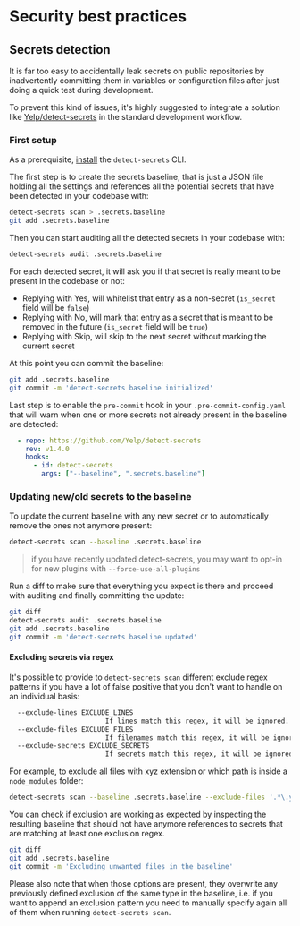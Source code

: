 # Security best practices

## Secrets detection

It is far too easy to accidentally leak secrets on public repositories by
inadvertently committing them in variables or configuration files after just
doing a quick test during development.

To prevent this kind of issues, it's highly suggested to integrate a solution
like [Yelp/detect-secrets](https://github.com/Yelp/detect-secrets) in the
standard development workflow.

### First setup

As a prerequisite,
[install](https://github.com/Yelp/detect-secrets#installation) the
`detect-secrets` CLI.

The first step is to create the secrets baseline, that is just a JSON file
holding all the settings and references all the potential secrets that have been
detected in your codebase with:

```sh
detect-secrets scan > .secrets.baseline
git add .secrets.baseline
```

Then you can start auditing all the detected secrets in your codebase with:

```sh
detect-secrets audit .secrets.baseline
```

For each detected secret, it will ask you if that secret is really meant to be present in the codebase or not:

* Replying with Yes, will whitelist that entry as a non-secret (`is_secret` field will be `false`)
* Replying with No, will mark that entry as a secret that is meant to be removed in the future (`is_secret` field will be `true`)
* Replying with Skip, will skip to the next secret without marking the current secret

At this point you can commit the baseline:

```sh
git add .secrets.baseline
git commit -m 'detect-secrets baseline initialized'
```

Last step is to enable the `pre-commit` hook in your `.pre-commit-config.yaml`
that will warn when one or more secrets not already present in the baseline are
detected:

```yaml
  - repo: https://github.com/Yelp/detect-secrets
    rev: v1.4.0
    hooks:
      - id: detect-secrets
        args: ["--baseline", ".secrets.baseline"]
```

### Updating new/old secrets to the baseline

To update the current baseline with any new secret or to automatically remove
the ones not anymore present:

```sh
detect-secrets scan --baseline .secrets.baseline
```

> if you have recently updated detect-secrets, you may want to opt-in for new plugins with `--force-use-all-plugins`

Run a diff to make sure that everything you expect is there and proceed with auditing and finally committing the update:

```sh
git diff
detect-secrets audit .secrets.baseline
git add .secrets.baseline
git commit -m 'detect-secrets baseline updated'
```

#### Excluding secrets via regex

It's possible to provide to `detect-secrets scan` different exclude
regex patterns if you have a lot of false positive that you don't want to
handle on an individual basis:

```sh
  --exclude-lines EXCLUDE_LINES
                        If lines match this regex, it will be ignored.
  --exclude-files EXCLUDE_FILES
                        If filenames match this regex, it will be ignored.
  --exclude-secrets EXCLUDE_SECRETS
                        If secrets match this regex, it will be ignored.
```

For example, to exclude all files with xyz extension or which path is inside a
`node_modules` folder:

```sh
detect-secrets scan --baseline .secrets.baseline --exclude-files '.*\.yml' --exclude-files 'node_modules'
```

You can check if exclusion are working as expected by inspecting the resulting
baseline that should not have anymore references to secrets that are matching
at least one exclusion regex.

```sh
git diff
git add .secrets.baseline
git commit -m 'Excluding unwanted files in the baseline'
```

Please also note that when those options are present, they overwrite any
previously defined exclusion of the same type in the baseline, i.e. if you want
to append an exclusion pattern you need to manually specify again all of them
when running `detect-secrets scan`.
